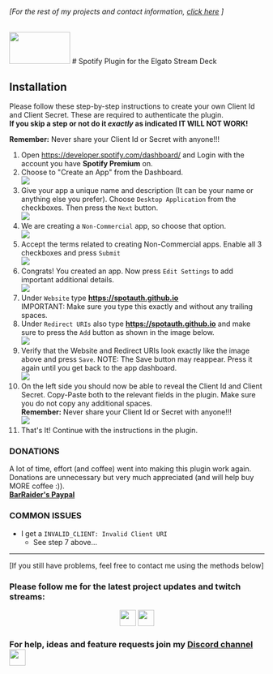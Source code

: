 ###### [For the rest of my projects and contact information, [click here](https://barraider.com) ]

<img src="/images/spotlogo.png" height="63" width="120"/> 
# Spotify Plugin for the Elgato Stream Deck

## Installation
Please follow these step-by-step instructions to create your own Client Id and Client Secret. These are required to authenticate the plugin.  
**If you skip a step or not do it ***exactly*** as indicated IT WILL NOT WORK!**

**Remember:** Never share your Client Id or Secret with anyone!!!

1. Open <a href="https://developer.spotify.com/dashboard/" target="_blank">https://developer.spotify.com/dashboard/</a> and Login with the account you have **Spotify Premium** on.  
2. Choose to "Create an App" from the Dashboard.  
    <img src="/images/spotauth1.png"/>  
3. Give your app a unique name and description (It can be your name or anything else you prefer). Choose `Desktop Application` from the checkboxes. Then press the `Next` button.  
    <img src="/images/spotauth2.png"/>  
4. We are creating a `Non-Commercial` app, so choose that option.  
    <img src="/images/spotauth3.png"/>  
5. Accept the terms related to creating Non-Commercial apps. Enable all 3 checkboxes and press `Submit`  
    <img src="/images/spotauth4.png"/>  
6. Congrats! You created an app. Now press `Edit Settings` to add important additional details.  
    <img src="/images/spotauth5.png"/>  
7. Under `Website` type **https://spotauth.github.io**  
IMPORTANT: Make sure you type this exactly and without any trailing spaces.
8. Under `Redirect URIs` also type **https://spotauth.github.io** and make sure to press the `Add` button as shown in the image below.  
    <img src="/images/spotauth6.png"/>  
9. Verify that the Website and Redirect URIs look exactly like the  image above and press `Save`. NOTE: The Save button may reappear. Press it again until you get back to the app dashboard.  
    <img src="/images/spotauth7.png"/>  
10. On the left side you should now be able to reveal the Client Id and Client Secret. Copy-Paste both to the relevant fields in the plugin. Make sure you do not copy any additional spaces.  
**Remember:** Never share your Client Id or Secret with anyone!!!  
    <img src="/images/spotauth8.png"/>  
11. That's It! Continue with the instructions in the plugin.  

### **DONATIONS**  
A lot of time, effort (and coffee) went into making this plugin work again. Donations are unnecessary but very much appreciated (and will help buy MORE coffee :)).  
    <b><a href="https://paypal.me/BarRaider">BarRaider's Paypal</a></b>


### COMMON ISSUES
- I get a `INVALID_CLIENT: Invalid Client URI`
	- See step 7 above...

<hr/>

[If you still have problems, feel free to contact me using the methods below]

### Please follow me for the latest project updates and twitch streams:  
<div align="center">
<a href="https://www.twitch.tv/barraider/" alt="@BarRaider"><img src="/images/twitch.png" height="32" width="32"/></a> 
<a href="https://twitter.com/realBarRaider" alt="@realBarRaider"><img src="/images/brtwit.png" height="32" width="32"/></a> 
</div>

### For help, ideas and feature requests join my [Discord channel](http://discord.barraider.com) <a href="http://discord.barraider.com"><img src="/images/discord.png" class="discord-img" height="32" width="32"></a>

